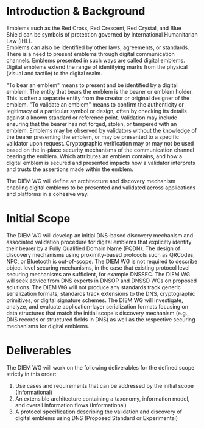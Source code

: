 # Introduction & Background

Emblems such as the Red Cross, Red Crescent, Red Crystal, and Blue Shield can be symbols of protection governed by International Humanitarian Law (IHL).  
Emblems can also be identified by other laws, agreements, or standards.
There is a need to present emblems through digital communication channels.
Emblems presented in such ways are called digital emblems.
Digital emblems extend the range of identifying marks from the physical (visual and tactile) to the digital realm.

"To bear an emblem" means to present and be identified by a digital emblem.
The entity that bears the emblem is the bearer or emblem holder.
This is often a separate entity from the creator or original designer of the emblem.
"To validate an emblem" means to confirm the authenticity or legitimacy of a particular symbol or design, often by checking its details against a known standard or reference point. 
Validation may include ensuring that the bearer has not forged, stolen, or tampered with an emblem.
Emblems may be observed by validators without the knowledge of the bearer presenting the emblem, or may be presented to a specific validator upon request.
Cryptographic verification may or may not be used based on the in-place security mechanisms of the communication channel bearing the emblem.
Which attributes an emblem contains, and how a digital emblem is secured and presented impacts how a validator interprets and trusts the assertions made within the emblem.

The DIEM WG will define an architecture and discovery mechanism enabling digital emblems to be presented and validated across applications and platforms in a cohesive way.

# Initial Scope

The DIEM WG will develop an initial DNS-based discovery mechanism and associated validation procedure for digital emblems that explicitly identify their bearer by a Fully Qualified Domain Name (FQDN).
The design of discovery mechanisms using proximity-based protocols such as QRCodes, NFC, or Bluetooth is out-of-scope.
The DIEM WG is not required to describe object level securing mechanisms, in the case that existing protocol level securing mechanisms are sufficient, for example DNSSEC.
The DIEM WG will seek advice from DNS experts in DNSOP and DNSSD WGs on proposed solutions.
The DIEM WG will not produce any standards track generic serialization formats, standards track extensions to the DNS, cryptographic primitives, or digital signature schemes.
The DIEM WG will investigate, analyze, and evaluate application-layer serialization formats focusing on data structures that match the initial scope's discovery mechanism (e.g., DNS records or structured fields in DNS) as well as the respective securing mechanisms for digital emblems.

# Deliverables

The DIEM WG will work on the following deliverables for the defined scope strictly in this order:

1. Use cases and requirements that can be addressed by the initial scope (Informational)
2. An extensible architecture containing a taxonomy, information model, and overall information flows (Informational)
3. A protocol specification describing the validation and discovery of digital emblems using DNS (Proposed Standard or Experimental)
   
